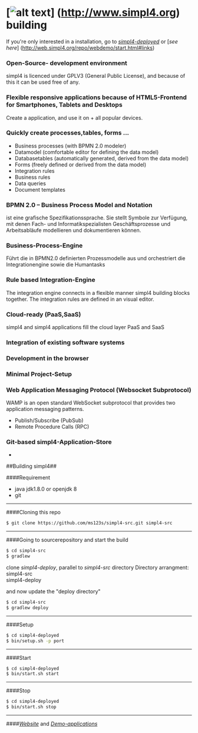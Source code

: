 

[![alt text](https://raw.githubusercontent.com/ms123s/simpl4-deployed/master/etc/images/simpl4_logo.png  "simpl4 logo")] (http://www.simpl4.org) building
=================

If you're only interested in a installation, go to [*simpl4-deployed*](https://github.com/ms123s/simpl4-deployed) or [*see here*] (http://web.simpl4.org/repo/webdemo/start.html#links)

### Open-Source- development environment

simpl4 is licenced under GPLV3 (General Public License), and because of this  it can be used free of any.

### Flexible responsive applications because of HTML5-Frontend for Smartphones, Tablets and Desktops
Create a application, and use it on +
all popular devices.

### Quickly create processes,tables, forms ...

* Business processes (with BPMN 2.0 modeler)
* Datamodel (comfortable editor for defining the data model)
* Databasetables (automatically generated, derived from the data model)
* Forms (freely defined or derived from the data model)
* Integration rules
* Business rules
* Data queries
* Document templates

### BPMN 2.0 – Business Process Model and Notation

ist eine grafische Spezifikationssprache.
Sie stellt Symbole zur Verfügung, mit denen Fach- und Informatikspezialisten
Geschäftsprozesse und Arbeitsabläufe modellieren und dokumentieren können.

### Business-Process-Engine

Führt die in BPMN2.0 definierten Prozessmodelle aus 
und orchestriert die Integrationengine sowie die Humantasks

### Rule based Integration-Engine

The integration engine connects in a flexible manner simpl4 building blocks together.
The integration rules are defined in an visual editor.

### Cloud-ready (PaaS,SaaS)

simpl4 and simpl4 applications fill the cloud layer PaaS and SaaS

### Integration of existing software systems

### Development in the browser
### Minimal Project-Setup
### Web Application Messaging Protocol (Websocket Subprotocol)

WAMP is an open standard WebSocket subprotocol 
that provides two application messaging patterns.

* Publish/Subscribe (PubSub)
* Remote Procedure Calls (RPC)

### Git-based simpl4-Application-Store
-




##Building simpl4##

####Requirement
* java jdk1.8.0  or openjdk 8
* git

----

####Cloning this repo
```bash
$ git clone https://github.com/ms123s/simpl4-src.git simpl4-src
```
----

####Going to sourcerepository and start the build
```bash
$ cd simpl4-src
$ gradlew
```
clone *simpl4-deploy*, parallel to *simpl4-src*   directory
Directory arrangment:  
simpl4-src  
simpl4-deploy

and now update the "deploy directory"
```bash
$ cd simpl4-src
$ gradlew deploy 
```
----

####Setup 
```bash
$ cd simpl4-deployed
$ bin/setup.sh -p port
```
----
####Start 
```bash
$ cd simpl4-deployed
$ bin/start.sh start
```
----
####Stop 
```bash
$ cd simpl4-deployed
$ bin/start.sh stop
```
----
####[*Website*](http://www.simpl4.org) and [*Demo-applications*](https://github.com/simpl4-apps?tab=repositories)

